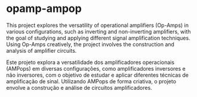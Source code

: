 # opamp-ampop
This project explores the versatility of operational amplifiers (Op-Amps) in various configurations, such as inverting and non-inverting amplifiers, with the goal of studying and applying different signal amplification techniques. Using Op-Amps creatively, the project involves the construction and analysis of amplifier circuits.

Este projeto explora a versatilidade dos amplificadores operacionais (AMPops) em diversas configurações, como amplificadores inversores e não inversores, com o objetivo de estudar e aplicar diferentes técnicas de amplificação de sinal. Utilizando AMPops de forma criativa, o projeto envolve a construção e análise de circuitos amplificadores.
